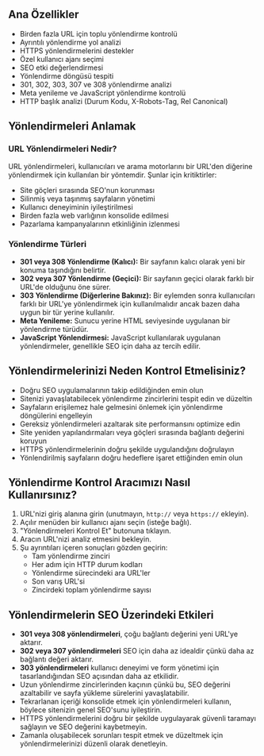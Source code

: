 ## Ana Özellikler

- Birden fazla URL için toplu yönlendirme kontrolü
- Ayrıntılı yönlendirme yol analizi
- HTTPS yönlendirmelerini destekler
- Özel kullanıcı ajanı seçimi
- SEO etki değerlendirmesi
- Yönlendirme döngüsü tespiti
- 301, 302, 303, 307 ve 308  yönlendirme analizi
- Meta yenileme ve JavaScript yönlendirme kontrolü
- HTTP başlık analizi (Durum Kodu, X-Robots-Tag, Rel Canonical)

## Yönlendirmeleri Anlamak

### URL Yönlendirmeleri Nedir?

URL yönlendirmeleri, kullanıcıları ve arama motorlarını bir URL'den diğerine yönlendirmek için kullanılan bir yöntemdir. Şunlar için kritiktirler:

- Site göçleri sırasında SEO'nun korunması
- Silinmiş veya taşınmış sayfaların yönetimi
- Kullanıcı deneyiminin iyileştirilmesi
- Birden fazla web varlığının konsolide edilmesi
- Pazarlama kampanyalarının etkinliğinin izlenmesi

### Yönlendirme Türleri

- **301 veya 308 Yönlendirme (Kalıcı):** Bir sayfanın kalıcı olarak yeni bir konuma taşındığını belirtir.
- **302 veya 307 Yönlendirme (Geçici):** Bir sayfanın geçici olarak farklı bir URL'de olduğunu öne sürer.
- **303 Yönlendirme (Diğerlerine Bakınız):** Bir eylemden sonra kullanıcıları farklı bir URL'ye yönlendirmek için kullanılmalıdır ancak bazen daha uygun bir tür yerine kullanılır.
- **Meta Yenileme:** Sunucu yerine HTML seviyesinde uygulanan bir yönlendirme türüdür.
- **JavaScript Yönlendirmesi:** JavaScript kullanılarak uygulanan yönlendirmeler, genellikle SEO için daha az tercih edilir.

## Yönlendirmelerinizi Neden Kontrol Etmelisiniz?

- Doğru SEO uygulamalarının takip edildiğinden emin olun
- Sitenizi yavaşlatabilecek yönlendirme zincirlerini tespit edin ve düzeltin
- Sayfaların erişilemez hale gelmesini önlemek için yönlendirme döngülerini engelleyin
- Gereksiz yönlendirmeleri azaltarak site performansını optimize edin
- Site yeniden yapılandırmaları veya göçleri sırasında bağlantı değerini koruyun
- HTTPS yönlendirmelerinin doğru şekilde uygulandığını doğrulayın
- Yönlendirilmiş sayfaların doğru hedeflere işaret ettiğinden emin olun

## Yönlendirme Kontrol Aracımızı Nasıl Kullanırsınız?

1. URL'nizi giriş alanına girin (unutmayın, `http://` veya `https://` ekleyin).
2. Açılır menüden bir kullanıcı ajanı seçin (isteğe bağlı).
3. "Yönlendirmeleri Kontrol Et" butonuna tıklayın.
4. Aracın URL'nizi analiz etmesini bekleyin.
5. Şu ayrıntıları içeren sonuçları gözden geçirin:
   - Tam yönlendirme zinciri
   - Her adım için HTTP durum kodları
   - Yönlendirme sürecindeki ara URL'ler
   - Son varış URL'si
   - Zincirdeki toplam yönlendirme sayısı

## Yönlendirmelerin SEO Üzerindeki Etkileri

- **301 veya 308 yönlendirmeleri**, çoğu bağlantı değerini yeni URL'ye aktarır.
- **302 veya 307 yönlendirmeleri** SEO için daha az idealdir çünkü daha az bağlantı değeri aktarır.
- **303 yönlendirmeleri** kullanıcı deneyimi ve form yönetimi için tasarlandığından SEO açısından daha az etkilidir.
- Uzun yönlendirme zincirlerinden kaçının çünkü bu, SEO değerini azaltabilir ve sayfa yükleme sürelerini yavaşlatabilir.
- Tekrarlanan içeriği konsolide etmek için yönlendirmeleri kullanın, böylece sitenizin genel SEO'sunu iyileştirin.
- HTTPS yönlendirmelerini doğru bir şekilde uygulayarak güvenli taramayı sağlayın ve SEO değerini kaybetmeyin.
- Zamanla oluşabilecek sorunları tespit etmek ve düzeltmek için yönlendirmelerinizi düzenli olarak denetleyin.
